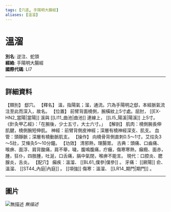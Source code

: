 ```yaml
---
tags: [穴道, 手陽明大腸經]
aliases: [溫溜]
---
```


# 溫溜

**別名**: 逆注、蛇頭  
**經絡**: 手陽明大腸經  
**國際代碼**: LI7  

---

## 詳細資料
【類別】
郄穴。
【釋名】
溫，指陽氣；溜，通流。穴為手陽明之郄，本經脈氣流注至此而深入，故名。
【位置】
前臂背面橈側，腕橫紋上5寸處。屈肘， [[EX-HN2_當陽|當陽]] 溪與 [[LI11_曲池|曲池]] 連線上， [[LI5_陽溪|陽溪]] 上5寸。
《針灸甲乙經》：「在腕後，少士五寸，大士六寸。」
【解剖】
肌肉：橈側腕長伸肌腱，橈側腕短伸肌。
神經：前臂背側皮神經；深層有橈神經深支、肌支。
血管：頭靜脈；深層有橈動脈肌支。
【操作】
向橈骨背側直刺0.5～1寸。艾炷灸3～5壯，艾條灸5～10分鐘。
【功效】
清邪熱，理腸胃。
古典：頭痛、口齒痛、喉痹、面浮、肩背酸痛，肩不舉，噦，腹鳴腹痛，疔癰，傷寒寒熱，癲癇、面赤，腫，狂仆，四肢腫，吐涎，口舌痛，膈中氣閉，喉痹不能言。
現代：口腔炎、腮腺炎，舌炎。
【配穴】
癲疾：溫溜、 [[BL61_僕參|僕參]] 。
牙痛： [[厥陽]] 俞、溫溜、 [[ST44_內庭|內庭]] 。 [[項強]] 傷寒：溫溜、 [[LR14_期門|期門]] 。

---

## 圖片
![無描述](https://yibian.hopto.org/pic/shu16/101.gif)
_無描述_

